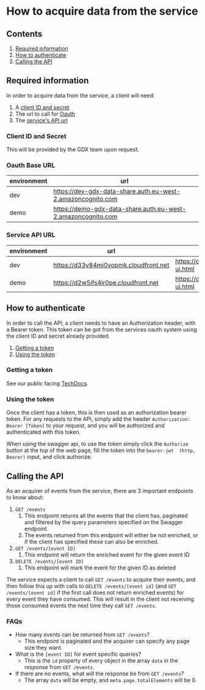 # How to acquire data from the service

## Contents

1. [Required information](#required-information)
2. [How to authenticate](#how-to-authenticate)
3. [Calling the API](#calling-the-api)

## Required information

In order to acquire data from the service, a client will need:

1. A [client ID and secret](#client-id-and-secret)
2. The url to call for [Oauth](#oauth-base-url)
3. The [service's API url](#service-api-url)

### Client ID and Secret

This will be provided by the GDX team upon request.

### Oauth Base URL

| environment | url                                                          |
|-------------|--------------------------------------------------------------|
| dev         | https://dev-gdx-data-share.auth.eu-west-2.amazoncognito.com  |
| demo        | https://demo-gdx-data-share.auth.eu-west-2.amazoncognito.com |

### Service API URL

| environment | url                                    | swagger url                                           |
|-------------|----------------------------------------|-------------------------------------------------------|
| dev         | https://d33v84mi0vopmk.cloudfront.net  | https://d33v84mi0vopmk.cloudfront.net/swagger-ui.html |
| demo        | https://d2w5ifs4ir0pe.cloudfront.net   | https://d2w5ifs4ir0pe.cloudfront.net/swagger-ui.html  |

## How to authenticate

In order to call the API, a client needs to have an Authorization header, with a Bearer token. This token can be got
from the services oauth system using the client ID and secret already provided.

1. [Getting a token](#getting-a-token)
2. [Using the token](#using-the-token)

### Getting a token

See our public facing [TechDocs](https://alphagov.github.io/gdx-data-share-poc/how-to-generate-an-access-token.html).

### Using the token

Once the client has a token, this is then used as an authorization bearer token. For any requests to the API, simply add
the header `Authorization: Bearer [Token]` to your request, and you will be authorized and authenticated with this
token.

When using the swagger api, to use the token simply click the `Authorize` button at the top of the web page, fill the
token into the `bearer-jwt  (http, Bearer)` input, and click authorize.

## Calling the API

As an acquirer of events from the service, there are 3 important endpoints to know about:

1. `GET /events`
    1. This endpoint returns all the events that the client has, paginated and filtered by the query parameters
       specified on the Swagger endpoint.
    2. The events returned from this endpoint will either be not enriched, or if the client has specified these can also
       be enriched.
2. `GET /events/[event ID]`
    1. This endpoint will return the enriched event for the given event ID
3. `DELETE /events/[event ID]`
    1. This endpoint will mark the event for the given ID as deleted

The service expects a client to call `GET /events` to acquire their events, and then follow this up with calls
to `DELETE /events/[event id]` (and `GET /events/[event id]` if the first call does not return enriched events) for
every event they have consumed. This will result in the client not receiving those consumed events the next time they
call `GET /events`.

### FAQs

* How many events can be returned from `GET /events`?
    * This endpoint is paginated and the acquirer can specify any page size they want.
* What is the `[event ID]` for event specific queries?
    * This is the `id` property of every object in the array `data` in the response from `GET /events`.
* If there are no events, what will the response be from `GET /events`?
    * The array `data` will be empty, and `meta.page.totalElements` will be 0.


